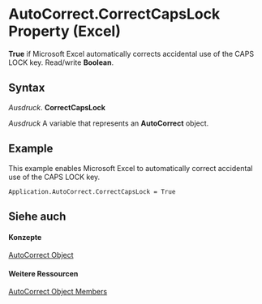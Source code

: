 
# AutoCorrect.CorrectCapsLock Property (Excel)

 **True** if Microsoft Excel automatically corrects accidental use of the CAPS LOCK key. Read/write **Boolean**.


## Syntax

 _Ausdruck_. **CorrectCapsLock**

 _Ausdruck_ A variable that represents an **AutoCorrect** object.


## Example

This example enables Microsoft Excel to automatically correct accidental use of the CAPS LOCK key.


```
Application.AutoCorrect.CorrectCapsLock = True
```


## Siehe auch


#### Konzepte


[AutoCorrect Object](2594722a-2ff9-7175-4d35-0da0ad413b0d.md)
#### Weitere Ressourcen


[AutoCorrect Object Members](http://msdn.microsoft.com/library/ee525804-da41-f613-3e2a-6f6b115dcdd6%28Office.15%29.aspx)